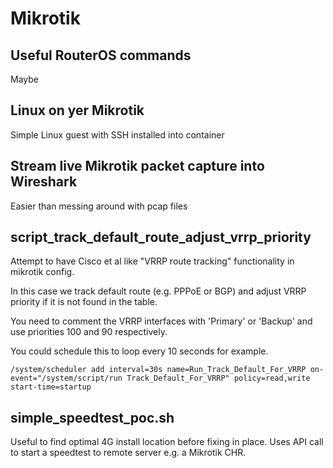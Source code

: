 # Mikrotik


## Useful RouterOS commands

Maybe

## Linux on yer Mikrotik

Simple Linux guest with SSH installed into container

## Stream live Mikrotik packet capture into Wireshark

Easier than messing around with pcap files


## script_track_default_route_adjust_vrrp_priority

Attempt to have Cisco et al like "VRRP route tracking" functionality in mikrotik config. 

In this case we track default route (e.g. PPPoE or BGP) and adjust VRRP priority if it is not found in the table.

You need to comment the VRRP interfaces with 'Primary' or 'Backup' and use priorities 100 and 90 respectively.

You could schedule this to loop every 10 seconds for example.
```
/system/scheduler add interval=30s name=Run_Track_Default_For_VRRP on-event="/system/script/run Track_Default_For_VRRP" policy=read,write start-time=startup
```


## simple_speedtest_poc.sh

Useful to find optimal 4G install location before fixing in place. Uses API call to start a speedtest to remote server e.g. a Mikrotik CHR.



